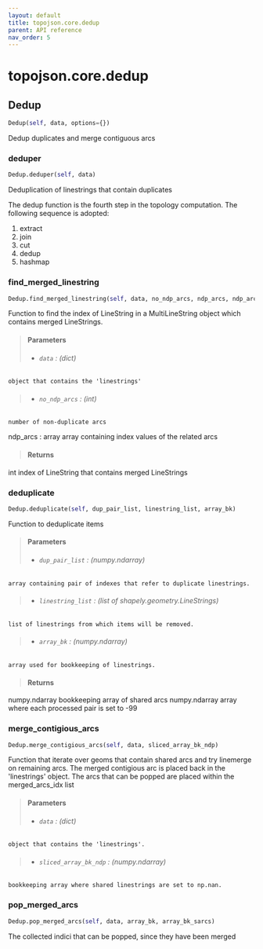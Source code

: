 ```yaml
---
layout: default
title: topojson.core.dedup
parent: API reference
nav_order: 5
---
```



# topojson.core.dedup

## Dedup
```python
Dedup(self, data, options={})
```

Dedup duplicates and merge contiguous arcs

### deduper
```python
Dedup.deduper(self, data)
```

Deduplication of linestrings that contain duplicates

The dedup function is the fourth step in the topology computation.
The following sequence is adopted:
1. extract
2. join
3. cut
4. dedup
5. hashmap

### find_merged_linestring
```python
Dedup.find_merged_linestring(self, data, no_ndp_arcs, ndp_arcs, ndp_arcs_bk)
```

Function to find the index of LineString in a MultiLineString object which
contains merged LineStrings.

> #### Parameters
> + ###### `data` : (dict)
    object that contains the 'linestrings'
> + ###### `no_ndp_arcs` : (int)
    number of non-duplicate arcs
ndp_arcs : array
    array containing index values of the related arcs

> #### Returns
int
    index of LineString that contains merged LineStrings

### deduplicate
```python
Dedup.deduplicate(self, dup_pair_list, linestring_list, array_bk)
```

Function to deduplicate items

> #### Parameters
> + ###### `dup_pair_list` : (numpy.ndarray)
    array containing pair of indexes that refer to duplicate linestrings.
> + ###### `linestring_list` : (list of shapely.geometry.LineStrings)
    list of linestrings from which items will be removed.
> + ###### `array_bk` : (numpy.ndarray)
    array used for bookkeeping of linestrings.

> #### Returns
numpy.ndarray
    bookkeeping array of shared arcs
numpy.ndarray
    array where each processed pair is set to -99

### merge_contigious_arcs
```python
Dedup.merge_contigious_arcs(self, data, sliced_array_bk_ndp)
```

Function that iterate over geoms that contain shared arcs and try linemerge
on remaining arcs. The merged contigious arc is placed back in the 'linestrings'
object.
The arcs that can be popped are placed within the merged_arcs_idx list

> #### Parameters
> + ###### `data` : (dict)
    object that contains the 'linestrings'.
> + ###### `sliced_array_bk_ndp` : (numpy.ndarray)
    bookkeeping array where shared linestrings are set to np.nan.

### pop_merged_arcs
```python
Dedup.pop_merged_arcs(self, data, array_bk, array_bk_sarcs)
```

The collected indici that can be popped, since they have been merged


